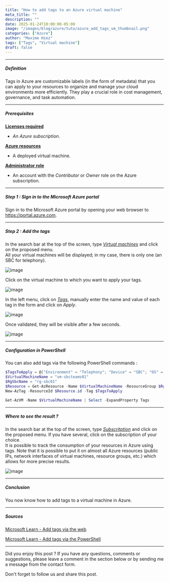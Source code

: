```yaml
---
title: "How to add tags to an Azure virtual machine"
meta_title: ""
description: ""
date: 2025-01-24T10:00:00-05:00
image: "/images/blog/azure/tuto/azure_add_tags_vm_thumbnail.png"
categories: ["Azure"]
author: "Maxime Hiez"
tags: ["Tags", "Virtual machine"]
draft: false
---
```

---

##### Definition
Tags in Azure are customizable labels (in the form of metadata) that you can apply to your resources to organize and manage your cloud environments more efficiently. They play a crucial role in cost management, governance, and task automation.

---

##### Prerequisites
**<u>Licenses required</u>**
- *An Azure subscription*.

**<u>Azure resources</u>**
- A deployed virtual machine.

**<u>Administrator role</u>**
- An account with the *Contributor* or *Owner* role on the Azure subscription.

---

##### Step 1 : Sign in to the Microsoft Azure portal
Sign in to the Microsoft Azure portal by opening your web browser to https://portal.azure.com.

---

##### Step 2 : Add the tags
In the search bar at the top of the screen, type *<u>Virtual machines</u>* and click on the proposed menu.<br/>
All your virtual machines will be displayed; in my case, there is only one (an SBC for telephony).

![image](/images/blog/azure/tuto/azure_add_tags_vm_001.png)

Click on the virtual machine to which you want to apply your tags.

![image](/images/blog/azure/tuto/azure_add_tags_vm_002.png)

In the left menu, click on *<u>Tags</u>*, manually enter the name and value of each tag in the form and click on *Apply*.

![image](/images/blog/azure/tuto/azure_add_tags_vm_004.png)

Once validated, they will be visible after a few seconds.

![image](/images/blog/azure/tuto/azure_add_tags_vm_005.png)

---

##### Configuration in PowerShell
You can also add tags via the following PowerShell commands :
```powershell
$TagsToApply = @{"Environment" = "Telephony"; "Device" = "SBC"; "OS" = "Linux Rocky 8.8"; "Vendor" = "Audiocodes"}
$VirtualMachineName = "vm-sbcteams01"
$RgSbcName = "rg-sbc01"
$Resource = Get-AzResource -Name $VirtualMachineName -ResourceGroup $RgSbcName
New-AzTag -ResourceId $Resource.id -Tag $TagsToApply

Get-AzVM -Name $VirtualMachineName | Select -ExpandProperty Tags
```

---

##### Where to see the result ?
In the search bar at the top of the screen, type *<u>Subscritption</u>* and click on the proposed menu. If you have several, click on the subscription of your choice.<br/>
It is possible to track the consumption of your resources in Azure using tags. Note that it is possible to put it on almost all Azure resources (public IPs, network interfaces of virtual machines, resource groups, etc.) which allows for more precise results.

![image](/images/blog/azure/tuto/azure_add_tags_vm_006.png)

---

##### Conclusion
You now know how to add tags to a virtual machine in Azure.

---

##### Sources
[Microsoft Learn - Add tags via the web](https://learn.microsoft.com/en-us/azure/azure-resource-manager/management/tag-resources-portal)

[Microsoft Learn - Add tags via the PowerShell](https://learn.microsoft.com/en-us/azure/azure-resource-manager/management/tag-resources-powershell)

---


Did you enjoy this post ? If you have any questions, comments or suggestions, please leave a comment in the section below or by sending me a message from the contact form.

Don't forget to follow us and share this post.